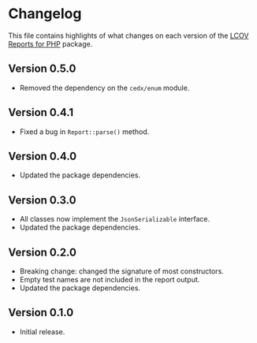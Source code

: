 # Changelog
This file contains highlights of what changes on each version of the [LCOV Reports for PHP](https://github.com/cedx/lcov.php) package.

## Version 0.5.0
- Removed the dependency on the `cedx/enum` module.

## Version 0.4.1
- Fixed a bug in `Report::parse()` method.

## Version 0.4.0
- Updated the package dependencies.

## Version 0.3.0
- All classes now implement the `JsonSerializable` interface.
- Updated the package dependencies.

## Version 0.2.0
- Breaking change: changed the signature of most constructors.
- Empty test names are not included in the report output.
- Updated the package dependencies.

## Version 0.1.0
- Initial release.
